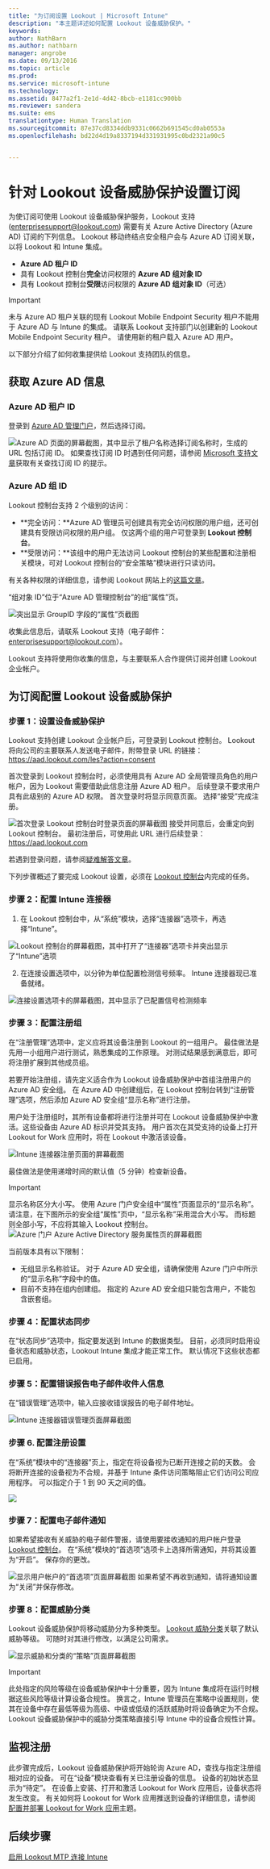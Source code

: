 ```yaml
---
title: "为订阅设置 Lookout | Microsoft Intune"
description: "本主题详述如何配置 Lookout 设备威胁保护。"
keywords: 
author: NathBarn
ms.author: nathbarn
manager: angrobe
ms.date: 09/13/2016
ms.topic: article
ms.prod: 
ms.service: microsoft-intune
ms.technology: 
ms.assetid: 8477a2f1-2e1d-4d42-8bcb-e1181cc900bb
ms.reviewer: sandera
ms.suite: ems
translationtype: Human Translation
ms.sourcegitcommit: 87e37cd8334ddb9331c0662b691545cd0ab0553a
ms.openlocfilehash: bd22d4d19a8337194d331931995c0bd2321a90c5


---
```


# <a name="set-up-your-subscription-for-lookout-device-threat-protection"></a>针对 Lookout 设备威胁保护设置订阅
为使订阅可使用 Lookout 设备威胁保护服务，Lookout 支持 (enterprisesupport@lookout.com) 需要有关 Azure Active Directory (Azure AD) 订阅的下列信息。 Lookout 移动终结点安全租户会与 Azure AD 订阅关联，以将 Lookout 和 Intune 集成。 

* **Azure AD 租户 ID**
* 具有 Lookout 控制台**完全**访问权限的 **Azure AD 组对象 ID**
* 具有 Lookout 控制台**受限**访问权限的 **Azure AD 组对象 ID**（可选）

> [!IMPORTANT]
> 未与 Azure AD 租户关联的现有 Lookout Mobile Endpoint Security 租户不能用于 Azure AD 与 Intune 的集成。 请联系 Lookout 支持部门以创建新的 Lookout Mobile Endpoint Security 租户。 请使用新的租户载入 Azure AD 用户。

以下部分介绍了如何收集提供给 Lookout 支持团队的信息。  

## <a name="get-your-azure-ad-information"></a>获取 Azure AD 信息
### <a name="azure-ad-tenant-id"></a>Azure AD 租户 ID
登录到 [Azure AD 管理门户](https://manage.windowsazure.com)，然后选择订阅。 

![Azure AD 页面的屏幕截图，其中显示了租户名称](../media/mtp/aad_tenant_name.png)选择订阅名称时，生成的 URL 包括订阅 ID。  如果查找订阅 ID 时遇到任何问题，请参阅 [Microsoft 支持文章](https://support.office.com/en-us/article/Find-your-Office-365-tenant-ID-6891b561-a52d-4ade-9f39-b492285e2c9b?ui=en-US&rs=en-US&ad=US)获取有关查找订阅 ID 的提示。   
### <a name="azure-ad-group-id"></a>Azure AD 组 ID
Lookout 控制台支持 2 个级别的访问：  
* **完全访问：**Azure AD 管理员可创建具有完全访问权限的用户组，还可创建具有受限访问权限的用户组。  仅这两个组的用户可登录到 **Lookout 控制台**。
* **受限访问：**该组中的用户无法访问 Lookout 控制台的某些配置和注册相关模块，可对 Lookout 控制台的“安全策略”模块进行只读访问。  

有关各种权限的详细信息，请参阅 Lookout 网站上的[这篇文章](https://personal.support.lookout.com/hc/en-us/articles/114094105653)。

“组对象 ID”位于“Azure AD 管理控制台”的组“属性”页。

![突出显示 GroupID 字段的“属性”页截图](../media/mtp/aad_group_object_id.png)

收集此信息后，请联系 Lookout 支持（电子邮件：enterprisesupport@lookout.com）。

Lookout 支持将使用你收集的信息，与主要联系人合作提供订阅并创建 Lookout 企业帐户。


## <a name="configure-your-subscription-with-lookout-device-threat-protection"></a>为订阅配置 Lookout 设备威胁保护
### <a name="step-1-set-up-your-device-threat-protection"></a>步骤 1：设置设备威胁保护
Lookout 支持创建 Lookout 企业帐户后，可登录到 Lookout 控制台。   Lookout 将向公司的主要联系人发送电子邮件，附带登录 URL 的链接：https://aad.lookout.com/les?action=consent

首次登录到 Lookout 控制台时，必须使用具有 Azure AD 全局管理员角色的用户帐户，因为 Lookout 需要借助此信息注册 Azure AD 租户。   后续登录不要求用户具有此级别的 Azure AD 权限。  首次登录时将显示同意页面。 选择“接受”完成注册。

![首次登录 Lookout 控制台时登录页面的屏幕截图](../media/mtp/lookout_mtp_initial_login.png) 接受并同意后，会重定向到 Lookout 控制台。 最初注册后，可使用此 URL 进行后续登录：https://aad.lookout.com

若遇到登录问题，请参阅[疑难解答文章](https://docs.microsoft.com/en-us/intune/troubleshoot/troubleshooting-lookout-integration)。

下列步骤概述了要完成 Lookout 设置，必须在 [Lookout 控制台](https://aad.lookout.com)内完成的任务。

### <a name="step-2-configure-the-intune-connector"></a>步骤 2：配置 Intune 连接器

1.  在 Lookout 控制台中，从“系统”模块，选择“连接器”选项卡，再选择“Intune”。

  ![Lookout 控制台的屏幕截图，其中打开了“连接器”选项卡并突出显示了“Intune”选项](../media/mtp/lookout_mtp_setup-intune-connector.png)

2.  在连接设置选项中，以分钟为单位配置检测信号频率。  Intune 连接器现已准备就绪。  

  ![连接设置选项卡的屏幕截图，其中显示了已配置信号检测频率](../media/mtp/lookout-mtp-connection-settings.png)

### <a name="step-3-configure-enrollment-groups"></a>步骤 3：配置注册组
在“注册管理”选项中，定义应将其设备注册到 Lookout 的一组用户。 最佳做法是先用一小组用户进行测试，熟悉集成的工作原理。  对测试结果感到满意后，即可将注册扩展到其他成员组。

若要开始注册组，请先定义适合作为 Lookout 设备威胁保护中首组注册用户的 Azure AD 安全组。 在 Azure AD 中创建组后，在 Lookout 控制台转到“注册管理”选项，然后添加 Azure AD 安全组“显示名称”进行注册。

用户处于注册组时，其所有设备都将进行注册并可在 Lookout 设备威胁保护中激活。这些设备由 Azure AD 标识并受其支持。  用户首次在其受支持的设备上打开 Lookout for Work 应用时，将在 Lookout 中激活该设备。

![Intune 连接器注册页面的屏幕截图](../media/mtp/lookout-mtp-enrollment.png)

最佳做法是使用递增时间的默认值（5 分钟）检查新设备。

>[!IMPORTANT]
> 显示名称区分大小写。  使用 Azure 门户安全组中“属性”页面显示的“显示名称”。 请注意，在下图所示的安全组“属性”页中，“显示名称”采用混合大小写。  而标题则全部小写，不应将其输入 Lookout 控制台。
>![Azure 门户 Azure Active Directory 服务属性页的屏幕截图](../media/mtp/aad-group-display-name.png)

当前版本具有以下限制：  
* 无组显示名称验证。  对于 Azure AD 安全组，请确保使用 Azure 门户中所示的“显示名称”字段中的值。
* 目前不支持在组内创建组。  指定的 Azure AD 安全组只能包含用户，不能包含嵌套组。


### <a name="step-4-configure-state-sync"></a>步骤 4：配置状态同步
在“状态同步”选项中，指定要发送到 Intune 的数据类型。  目前，必须同时启用设备状态和威胁状态，Lookout Intune 集成才能正常工作。  默认情况下这些状态都已启用。
### <a name="step-5-configure-error-report-email-recipient-information"></a>步骤 5：配置错误报告电子邮件收件人信息
在“错误管理”选项中，输入应接收错误报告的电子邮件地址。

![Intune 连接器错误管理页面屏幕截图](../media/mtp/lookout-mtp-connector-error-notifications.png)

### <a name="step-6-configure-enrollment-settings"></a>步骤 6. 配置注册设置
在“系统”模块中的“连接器”页上，指定在将设备视为已断开连接之前的天数。  会将断开连接的设备视为不合规，并基于 Intune 条件访问策略阻止它们访问公司应用程序。 可以指定介于 1 到 90 天之间的值。

![](../media/mtp/lookout-console-enrollment-settings.png)

### <a name="step-7-configure-email-notifications"></a>步骤 7：配置电子邮件通知
如果希望接收有关威胁的电子邮件警报，请使用要接收通知的用户帐户登录 [Lookout 控制台](https://aad.lookout.com)。 在“系统”模块的“首选项”选项卡上选择所需通知，并将其设置为“开启”。 保存你的更改。

![显示用户帐户的“首选项”页面屏幕截图](../media/mtp/lookout-mtp-email-notifications.png) 如果希望不再收到通知，请将通知设置为“关闭”并保存修改。
### <a name="step-8-configure-threat-classification"></a>步骤 8：配置威胁分类
Lookout 设备威胁保护将移动威胁分为多种类型。 [Lookout 威胁分类](http://personal.support.lookout.com/hc/en-us/articles/114094130693)关联了默认威胁等级。 可随时对其进行修改，以满足公司需求。

![显示威胁和分类的“策略”页面屏幕截图](../media/mtp/lookout-mtp-threat-classification.png)

>[!IMPORTANT]
> 此处指定的风险等级在设备威胁保护中十分重要，因为 Intune 集成将在运行时根据这些风险等级计算设备合规性。 换言之，Intune 管理员在策略中设置规则，使其在设备中存在最低等级为高级、中级或低级的活跃威胁时将设备确定为不合规。 Lookout 设备威胁保护中的威胁分类策略直接引导 Intune 中的设备合规性计算。

## <a name="watching-enrollment"></a>监视注册
此步骤完成后，Lookout 设备威胁保护将开始轮询 Azure AD，查找与指定注册组相对应的设备。  可在“设备”模块查看有关已注册设备的信息。  设备的初始状态显示为“待定”。  在设备上安装、打开和激活 Lookout for Work 应用后，设备状态将发生改变。  有关如何将 Lookout for Work 应用推送到设备的详细信息，请参阅[配置并部署 Lookout for Work 应用](configure-and-deploy-lookout-for-work-apps.md)主题。
## <a name="next-steps"></a>后续步骤
[启用 Lookout MTP 连接 Intune](enable-lookout-mtp-connection-in-intune.md)



<!--HONumber=Dec16_HO2-->


